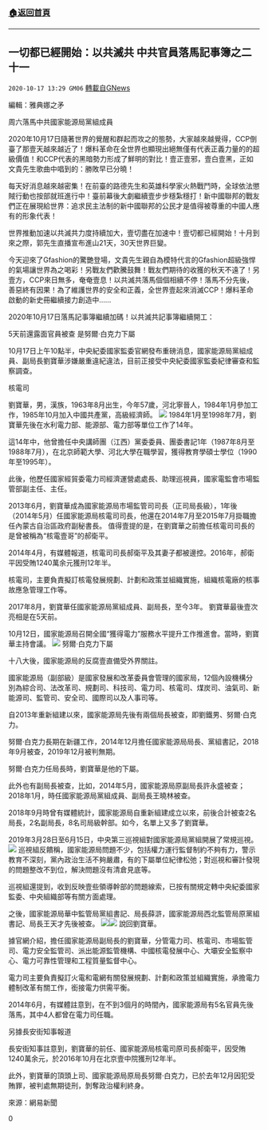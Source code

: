 ###  [:house:返回首頁](https://github.com/ourhimalayas/txt)
---

## 一切都已經開始：以共滅共 中共官員落馬記事簿之二十一
`2020-10-17 13:29 GM06` [轉載自GNews](https://gnews.org/zh-hant/430679/)

編輯：雅典娜之矛

周六落馬中共國家能源局黨組成員

2020年10月17日隨著世界的覺醒和群起而攻之的態勢，大家越來越覺得，CCP倒臺了那壹天越來越近了！爆料革命在全世界也顯現出絕無僅有代表正義力量的的超級價值！和CCP代表的黑暗勢力形成了鮮明的對比！壹正壹邪，壹白壹黑，正如文貴先生歌曲中唱到的：勝敗早已分曉！

每天好消息越來越密集！在前臺的路德先生和英雄科學家火熱戰鬥時，全球依法懲賊行動也按部就班進行中！臺前幕後大劇繼續壹步步穩紮穩打！新中國聯邦的戰友們正在展現給世界：追求民主法制的新中國聯邦的公民才是值得被尊重的中國人應有的形象代表！

世界推動加速以共滅共力度持續加大，壹切盡在加速中！壹切都已經開始！十月到來之際，郭先生直播宣布進山21天，30天世界巨變。

今天迎來了Gfashion的驚艷登場，文貴先生親自為模特代言的Gfashion超級強悍的氣場讓世界為之喝彩！另戰友們歡騰鼓舞！戰友們期待的收獲的秋天不遠了！另壹方，CCP來日無多，奄奄壹息！以共滅共落馬個個相續不停！落馬不分先後，善惡終有因果！為了維護世界的安全和正義，全世界壹起來消滅CCP！爆料革命啟動的新史冊繼續接力創造中……

2020年10月17日落馬記事簿繼續加碼！以共滅共記事簿繼續開工：

5天前還露面官員被查 是努爾·白克力下屬

10月17日上午10點半，中央紀委國家監委官網發布重磅消息，國家能源局黨組成員、副局長劉寶華涉嫌嚴重違紀違法，目前正接受中央紀委國家監委紀律審查和監察調查。

核電司

劉寶華，男，漢族，1963年8月出生，今年57歲，河北寧晉人，1984年1月參加工作，1985年10月加入中國共產黨，高級經濟師。
![]()![](https://s3.amazonaws.com/gnews-media-offload/wp-content/uploads/2020/10/17122310/%E5%88%98%E5%AE%9D%E5%8D%8E.png)
1984年1月至1998年7月，劉寶華先後在水利電力部、能源部、電力部等單位工作了14年。

這14年中，他曾擔任中央講師團（江西）黨委委員、團委書記1年（1987年8月至1988年7月），在北京師範大學、河北大學在職學習，獲得教育學碩士學位（1990年至1995年）。

此後，他歷任國家經貿委電力司經濟運營處處長、助理巡視員，國家電監會市場監管部副主任、主任。

2013年6月，劉寶華成為國家能源局市場監管司司長（正司局長級），1年後（2014年5月）任國家能源局核電司司長，他還在2014年7月至2015年7月掛職擔任內蒙古自治區政府副秘書長。
值得壹提的是，在劉寶華之前擔任核電司司長的是曾被稱為“核電壹哥”的郝衛平。

2014年4月，有媒體報道，核電司司長郝衛平及其妻子都被邊控。2016年，郝衛平因受賄1240萬余元獲刑12年半。

核電司，主要負責擬訂核電發展規劃、計劃和政策並組織實施，組織核電廠的核事故應急管理工作等。

2017年8月，劉寶華任國家能源局黨組成員、副局長，至今3年。
劉寶華最後壹次亮相是在5天前。

10月12日，國家能源局召開全國“獲得電力”服務水平提升工作推進會。當時，劉寶華主持會議。
![]()![](https://s3.amazonaws.com/gnews-media-offload/wp-content/uploads/2020/10/17122348/%E5%88%98%E5%AE%9D%E5%8D%8E1.png)
努爾·白克力下屬

十八大後，國家能源局的反腐壹直備受外界關註。

國家能源局（副部級）是國家發展和改革委員會管理的國家局，12個內設機構分別為綜合司、法改革司、規劃司、科技司、電力司、核電司、煤炭司、油氣司、新能源司、監管司、安全司、國際司以及人事司等。

自2013年重新組建以來，國家能源局先後有兩個局長被查，即劉鐵男、努爾·白克力。

努爾·白克力長期在新疆工作，2014年12月擔任國家能源局局長、黨組書記，2018年9月被查，2019年12月被判無期。

努爾·白克力任局長時，劉寶華是他的下屬。

此外也有副局長被查，比如，2014年5月，國家能源局原副局長許永盛被查；2018年1月，時任國家能源局黨組成員、副局長王曉林被查。

2018年9月時曾有媒體統計，國家能源局自重新組建成立以來，前後合計被查2名局長，2名副局長，8名司局級幹部。如今，名單上又多了劉寶華。

2019年3月28日至6月15日，中央第三巡視組對國家能源局黨組開展了常規巡視。
![]()![](https://s3.amazonaws.com/gnews-media-offload/wp-content/uploads/2020/10/17122444/%E5%88%98%E5%AE%9D%E5%8D%8E2.png)
巡視組反饋稱，國家能源局問題不少，包括權力運行監督制約不夠有力，警示教育不深刻，黨內政治生活不夠嚴肅，有的下屬單位紀律松弛；對巡視和審計發現的問題整改不到位，解決問題沒有清倉見底等。

巡視組還提到，收到反映壹些領導幹部的問題線索，已按有關規定轉中央紀委國家監委、中央組織部等有關方面處理。

之後，國家能源局華中監管局黨組書記、局長薛滸，國家能源局西北監管局原黨組書記、局長王天才先後被查。
![]()![](https://s3.amazonaws.com/gnews-media-offload/wp-content/uploads/2020/10/17122516/%E5%88%98%E5%AE%9D%E5%8D%8E4.png)![]()![](https://s3.amazonaws.com/gnews-media-offload/wp-content/uploads/2020/10/17122533/%E5%88%98%E5%AE%9D%E5%8D%8E5.png)
說回劉寶華。

據官網介紹，擔任國家能源局副局長的劉寶華，分管電力司、核電司、市場監管司、電力安全監管司、派出能源監管機構、中國核電發展中心、大壩安全監察中心、電力可靠性管理和工程質量監督中心。

電力司主要負責擬訂火電和電網有關發展規劃、計劃和政策並組織實施，承擔電力體制改革有關工作，銜接電力供需平衡。

2014年6月，有媒體註意到，在不到3個月的時間內，國家能源局有5名官員先後落馬，其中4人都曾在電力司任職。

另據長安街知事報道

長安街知事註意到，劉寶華的前任、國家能源局核電司原司長郝衛平，因受賄1240萬余元，於2016年10月在北京壹中院獲刑12年半。

此外，劉寶華的頂頭上司、國家能源局原局長努爾·白克力，已於去年12月因犯受賄罪，被判處無期徒刑，剝奪政治權利終身。

來源：網易新聞

0

